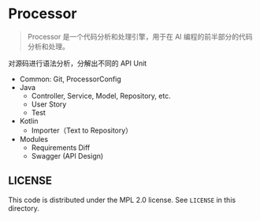 # Processor

> Processor 是一个代码分析和处理引擎，用于在 AI 编程的前半部分的代码分析和处理。

对源码进行语法分析，分解出不同的 API Unit

- Common: Git, ProcessorConfig
- Java
  - Controller, Service, Model, Repository, etc.
  - User Story
  - Test
- Kotlin
  - Importer（Text to Repository）
- Modules
  - Requirements Diff
  - Swagger (API Design)

## LICENSE

This code is distributed under the MPL 2.0 license. See `LICENSE` in this directory.
